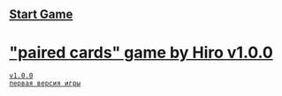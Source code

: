 ## <a href="https://h1rohamada.github.io/pairedCards/index.html" />Start Game
# "paired cards" game by Hiro v1.0.0
    v1.0.0
    первая версия игры
